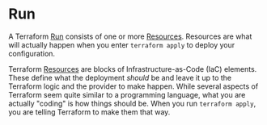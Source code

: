 # Run
A Terraform [Run](https://www.terraform.io/docs/glossary#run) consists of one or more [Resources](https://www.terraform.io/docs/glossary#resource). Resources are what will actually happen when you enter `terraform apply` to deploy your configuration.

Terraform [Resources](https://www.terraform.io/docs/glossary#resource) are blocks of Infrastructure-as-Code (IaC) elements. These define what the deployment *should* be and leave it up to the Terraform logic and the provider to make happen. While several aspects of Terraform seem quite similar to a programming language, what you are actually "coding" is how things should be. When you run `terraform apply`, you are telling Terraform to make them that way.